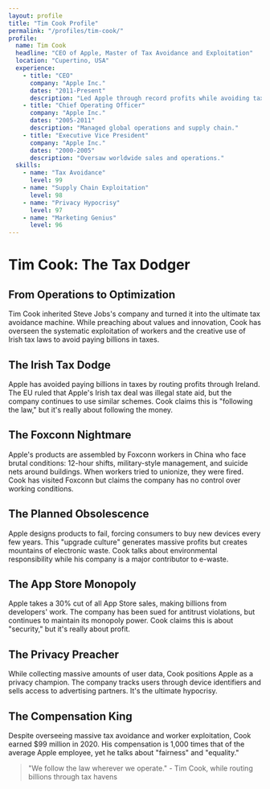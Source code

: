 ```yaml
---
layout: profile
title: "Tim Cook Profile"
permalink: "/profiles/tim-cook/"
profile:
  name: Tim Cook
  headline: "CEO of Apple, Master of Tax Avoidance and Exploitation"
  location: "Cupertino, USA"
  experience:
    - title: "CEO"
      company: "Apple Inc."
      dates: "2011-Present"
      description: "Led Apple through record profits while avoiding taxes and exploiting workers."
    - title: "Chief Operating Officer"
      company: "Apple Inc."
      dates: "2005-2011"
      description: "Managed global operations and supply chain."
    - title: "Executive Vice President"
      company: "Apple Inc."
      dates: "2000-2005"
      description: "Oversaw worldwide sales and operations."
  skills:
    - name: "Tax Avoidance"
      level: 99
    - name: "Supply Chain Exploitation"
      level: 98
    - name: "Privacy Hypocrisy"
      level: 97
    - name: "Marketing Genius"
      level: 96
---
```


# Tim Cook: The Tax Dodger

## From Operations to Optimization

Tim Cook inherited Steve Jobs's company and turned it into the ultimate tax avoidance machine. While preaching about values and innovation, Cook has overseen the systematic exploitation of workers and the creative use of Irish tax laws to avoid paying billions in taxes.

## The Irish Tax Dodge
Apple has avoided paying billions in taxes by routing profits through Ireland. The EU ruled that Apple's Irish tax deal was illegal state aid, but the company continues to use similar schemes. Cook claims this is "following the law," but it's really about following the money.

## The Foxconn Nightmare
Apple's products are assembled by Foxconn workers in China who face brutal conditions: 12-hour shifts, military-style management, and suicide nets around buildings. When workers tried to unionize, they were fired. Cook has visited Foxconn but claims the company has no control over working conditions.

## The Planned Obsolescence
Apple designs products to fail, forcing consumers to buy new devices every few years. This "upgrade culture" generates massive profits but creates mountains of electronic waste. Cook talks about environmental responsibility while his company is a major contributor to e-waste.

## The App Store Monopoly
Apple takes a 30% cut of all App Store sales, making billions from developers' work. The company has been sued for antitrust violations, but continues to maintain its monopoly power. Cook claims this is about "security," but it's really about profit.

## The Privacy Preacher
While collecting massive amounts of user data, Cook positions Apple as a privacy champion. The company tracks users through device identifiers and sells access to advertising partners. It's the ultimate hypocrisy.

## The Compensation King
Despite overseeing massive tax avoidance and worker exploitation, Cook earned $99 million in 2020. His compensation is 1,000 times that of the average Apple employee, yet he talks about "fairness" and "equality."

> "We follow the law wherever we operate." - Tim Cook, while routing billions through tax havens
